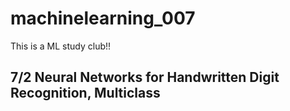 # machinelearning_007
This is a ML study club!!
## 7/2 Neural Networks for Handwritten Digit Recognition, Multiclass
